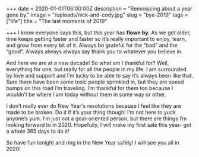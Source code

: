 +++
date = 2020-01-01T06:00:00Z
description = "Reminiscing about a year gone by."
image = "/uploads/nick-and-cody.jpg"
slug = "bye-2019"
tags = ["life"]
title = "The last moments of 2019"

+++
I know everyone says this, but this year has **flown by.** As we get older, time keeps getting faster and faster so it’s really important to enjoy, learn, and grow from every bit of it. Always be grateful for the “bad” and the “good”. Always always always say thank you to whatever you believe in.

And here we are at a new decade! So what am I thankful for? Well, everything for one, but really for all the people in my life. I am surrounded by love and support and I’m lucky to be able to say it’s always been like that. Sure there have been some toxic people sprinkled in, but they are speed bumps on this road I’m traveling. I’m thankful for them too because I wouldn’t be where I am today without them in some way or other.

I don’t really ever do New Year's resolutions because I feel like they are made to be broken. Do it if it’s your thing though! I’m not here to yuck anyone’s yum. I’m just not a goal-oriented person, but there are things I’m looking forward to in 2020. Hopefully, I will make my first sale this year- got a whole 365 days to do it!

So have fun tonight and ring in the New Year safely! I will see you all in 2020!
